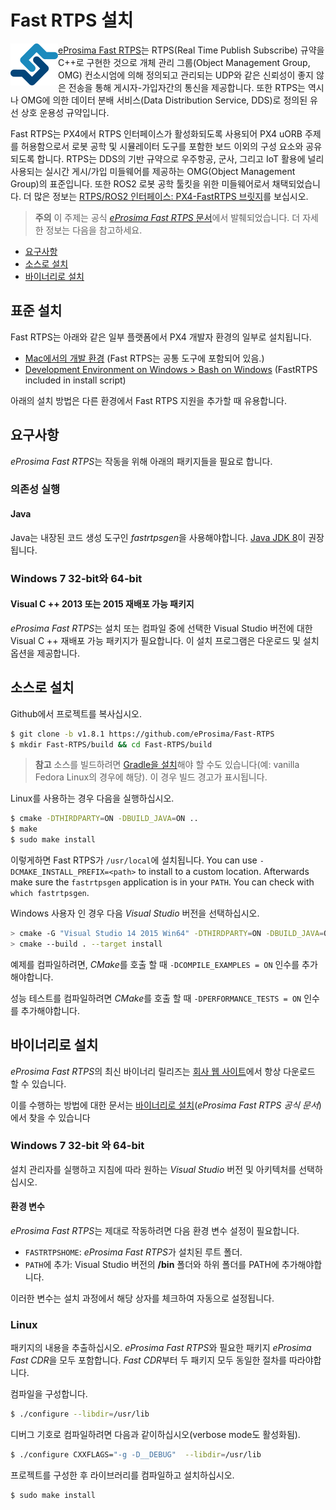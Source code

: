 # Fast RTPS 설치

<img src="../../assets/fastrtps/eprosima_logo.png" style="float:left;" /> [eProsima Fast RTPS](http://eprosima-fast-rtps.readthedocs.io/en/latest/)는 RTPS(Real Time Publish Subscribe) 규약을 C++로 구현한 것으로 개체 관리 그룹(Object Management Group, OMG) 컨소시엄에 의해 정의되고 관리되는 UDP와 같은 신뢰성이 좋지 않은 전송을 통해 게시자-가입자간의 통신을 제공합니다. 또한 RTPS는 역시나 OMG에 의한 데이터 분배 서비스(Data Distribution Service, DDS)로 정의된 유선 상호 운용성 규약입니다.

Fast RTPS는 PX4에서 RTPS 인터페이스가 활성화되도록 사용되어 PX4 uORB 주제를 허용함으로서 로봇 공학 및 시뮬레이터 도구를 포함한 보드 이외의 구성 요소와 공유되도록 합니다. RTPS는 DDS의 기반 규약으로 우주항공, 군사, 그리고 IoT 활용에 널리 사용되는 실시간 게시/가입 미들웨어를 제공하는 OMG(Object Management Group)의 표준입니다. 또한 ROS2 로봇 공학 툴킷을 위한 미들웨어로서 채택되었습니다. 더 많은 정보는 [RTPS/ROS2 인터페이스: PX4-FastRTPS 브릿지](../middleware/micrortps.md)를 보십시오.

<span></span>

> **주의** 이 주제는 공식 [*eProsima Fast RTPS* 문서](http://eprosima-fast-rtps.readthedocs.io/en/latest/)에서 발췌되었습니다. 더 자세한 정보는 다음을 참고하세요.

* [요구사항](http://eprosima-fast-rtps.readthedocs.io/en/latest/requirements.html#requirements)
* [소스로 설치](http://eprosima-fast-rtps.readthedocs.io/en/latest/sources.html#installation-from-sources)
* [바이너리로 설치](http://eprosima-fast-rtps.readthedocs.io/en/latest/binaries.html#installation-from-binaries)

## 표준 설치

Fast RTPS는 아래와 같은 일부 플랫폼에서 PX4 개발자 환경의 일부로 설치됩니다.

* [Mac에서의 개발 환경](../setup/dev_env_mac.md) (Fast RTPS는 공통 도구에 포함되어 있음.)
* [Development Environment on Windows > Bash on Windows](../setup/dev_env_windows_bash_on_win.md) (FastRTPS included in install script)

아래의 설치 방법은 다른 환경에서 Fast RTPS 지원을 추가할 때 유용합니다.

## 요구사항

*eProsima Fast RTPS*는 작동을 위해 아래의 패키지들을 필요로 합니다.

### 의존성 실행

#### Java

Java는 내장된 코드 생성 도구인 *fastrtpsgen*을 사용해야합니다. [Java JDK 8](http://www.oracle.com/technetwork/java/javase/downloads/jdk8-downloads-2133151.html)이 권장됩니다.

### Windows 7 32-bit와 64-bit

#### Visual C ++ 2013 또는 2015 재배포 가능 패키지

*eProsima Fast RTPS*는 설치 또는 컴파일 중에 선택한 Visual Studio 버전에 대한 Visual C ++ 재배포 가능 패키지가 필요합니다. 이 설치 프로그램은 다운로드 및 설치 옵션을 제공합니다.

## 소스로 설치

Github에서 프로젝트를 복사십시오.

```sh
$ git clone -b v1.8.1 https://github.com/eProsima/Fast-RTPS
$ mkdir Fast-RTPS/build && cd Fast-RTPS/build
```

> **참고** 소스를 빌드하려면 [Gradle을 설치](https://gradle.org/install/)해야 할 수도 있습니다(예: vanilla Fedora Linux의 경우에 해당). 이 경우 빌드 경고가 표시됩니다.

Linux를 사용하는 경우 다음을 실행하십시오.

```sh
$ cmake -DTHIRDPARTY=ON -DBUILD_JAVA=ON ..
$ make
$ sudo make install
```

이렇게하면 Fast RTPS가 `/usr/local`에 설치됩니다. You can use `-DCMAKE_INSTALL_PREFIX=<path>` to install to a custom location. Afterwards make sure the `fastrtpsgen` application is in your `PATH`. You can check with `which fastrtpsgen`.

Windows 사용자 인 경우 다음 *Visual Studio* 버전을 선택하십시오.

```sh
> cmake -G "Visual Studio 14 2015 Win64" -DTHIRDPARTY=ON -DBUILD_JAVA=ON ..
> cmake --build . --target install
```

예제를 컴파일하려면, *CMake*를 호출 할 때 `-DCOMPILE_EXAMPLES = ON` 인수를 추가해야합니다.

성능 테스트를 컴파일하려면 *CMake*를 호출 할 때 `-DPERFORMANCE_TESTS = ON` 인수를 추가해야합니다.

## 바이너리로 설치

*eProsima Fast RTPS*의 최신 바이너리 릴리즈는 [회사 웹 사이트](http://www.eprosima.com/)에서 항상 다운로드 할 수 있습니다.

이를 수행하는 방법에 대한 문서는 [바이너리로 설치](http://eprosima-fast-rtps.readthedocs.io/en/latest/binaries.html#installation-from-binaries)(*eProsima Fast RTPS 공식 문서*)에서 찾을 수 있습니다

### Windows 7 32-bit 와 64-bit

설치 관리자를 실행하고 지침에 따라 원하는 *Visual Studio* 버전 및 아키텍처를 선택하십시오.

#### 환경 변수

*eProsima Fast RTPS*는 제대로 작동하려면 다음 환경 변수 설정이 필요합니다.

* `FASTRTPSHOME`: *eProsima Fast RTPS*가 설치된 루트 폴더.
* `PATH`에 추가: Visual Studio 버전의 **/bin** 폴더와 하위 폴더를 PATH에 추가해야합니다.

이러한 변수는 설치 과정에서 해당 상자를 체크하여 자동으로 설정됩니다.

### Linux

패키지의 내용을 추출하십시오. *eProsima Fast RTPS*와 필요한 패키지 *eProsima Fast CDR*을 모두 포함합니다. *Fast CDR*부터 두 패키지 모두 동일한 절차를 따라야합니다.

컴파일을 구성합니다.

```sh
$ ./configure --libdir=/usr/lib
```

디버그 기호로 컴파일하려면 다음과 같이하십시오(verbose mode도 활성화됨).

```sh
$ ./configure CXXFLAGS="-g -D__DEBUG"  --libdir=/usr/lib
```

프로젝트를 구성한 후 라이브러리를 컴파일하고 설치하십시오.

```sh
$ sudo make install
```